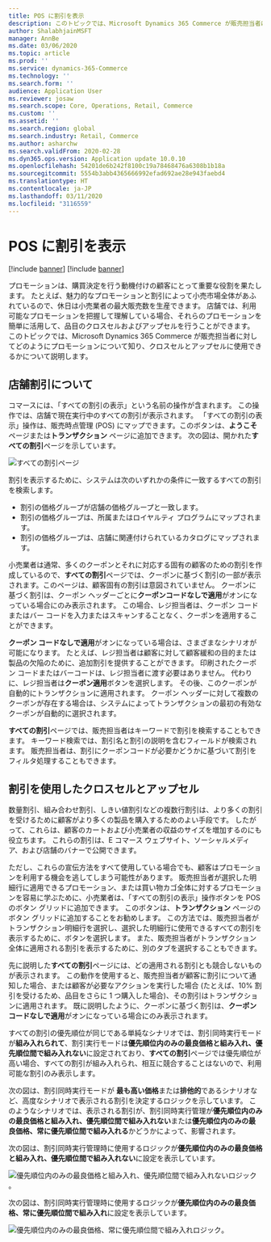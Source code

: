 ```yaml
---
title: POS に割引を表示
description: このトピックでは、Microsoft Dynamics 365 Commerce が販売担当者に対してどのようにプロモーションについて知り、クロスセルとアップセルに使用できるかについて説明します。
author: ShalabhjainMSFT
manager: AnnBe
ms.date: 03/06/2020
ms.topic: article
ms.prod: ''
ms.service: dynamics-365-Commerce
ms.technology: ''
ms.search.form: ''
audience: Application User
ms.reviewer: josaw
ms.search.scope: Core, Operations, Retail, Commerce
ms.custom: ''
ms.assetid: ''
ms.search.region: global
ms.search.industry: Retail, Commerce
ms.author: asharchw
ms.search.validFrom: 2020-02-28
ms.dyn365.ops.version: Application update 10.0.10
ms.openlocfilehash: 54201de6b242f8100c19a78468476a6308b1b18a
ms.sourcegitcommit: 5554b3abb4365666992efad692ae28e943faebd4
ms.translationtype: HT
ms.contentlocale: ja-JP
ms.lasthandoff: 03/11/2020
ms.locfileid: "3116559"
---
```

# <a name="show-discounts-in-pos"></a>POS に割引を表示

[!include [banner](includes/banner.md)]
[!include [banner](includes/preview-banner.md)]

プロモーションは、購買決定を行う動機付けの顧客にとって重要な役割を果たします。 たとえば、魅力的なプロモーションと割引によって小売市場全体があふれているので、休日は小売業者の最大販売数を生産できます。 店舗では、利用可能なプロモーションを把握して理解している場合、それらのプロモーションを簡単に活用して、品目のクロスセルおよびアップセルを行うことができます。 このトピックでは、Microsoft Dynamics 365 Commerce が販売担当者に対してどのようにプロモーションについて知り、クロスセルとアップセルに使用できるかについて説明します。

## <a name="learn-about-store-discounts"></a>店舗割引について

コマースには、「すべての割引の表示」という名前の操作が含まれます。 この操作では、店舗で現在実行中のすべての割引が表示されます。 「すべての割引の表示」操作は、販売時点管理 (POS) にマップできます。このボタンは、**ようこそ**ページまたは**トランザクション** ページに追加できます。 次の図は、開かれた**すべての割引**ページを示しています。

![すべての割引ページ](./media/View_all_discounts.png "すべての割引ページ")

割引を表示するために、システムは次のいずれかの条件に一致するすべての割引を検索します。

- 割引の価格グループが店舗の価格グループと一致します。
- 割引の価格グループは、所属またはロイヤルティ プログラムにマップされます。
- 割引の価格グループは、店舗に関連付けられているカタログにマップされます。

小売業者は通常、多くのクーポンとそれに対応する固有の顧客のための割引を作成しているので、**すべての割引**ページでは、クーポンに基づく割引の一部が表示されます。このページは、顧客固有の割引は意図されていません。 クーポンに基づく割引は、クーポン ヘッダーごとに**クーポンコードなしで適用**がオンになっている場合にのみ表示されます。 この場合、レジ担当者は、クーポン コードまたはバー コードを入力またはスキャンすることなく、クーポンを適用することができます。

**クーポン コードなしで適用**がオンになっている場合は、さまざまなシナリオが可能になります。 たとえば、レジ担当者は顧客に対して顧客緩和の目的または製品の欠陥のために、追加割引を提供することができます。 印刷されたクーポン コードまたはバーコードは、レジ担当者に渡す必要はありません。 代わりに、レジ担当者は**クーポン適用**ボタンを選択します。 その後、このクーポンが自動的にトランザクションに適用されます。 クーポン ヘッダーに対して複数のクーポンが存在する場合は、システムによってトランザクションの最初の有効なクーポンが自動的に選択されます。

**すべての割引**ページでは、販売担当者はキーワードで割引を検索することもできます。 キーワード検索では、割引名と割引の説明を含むフィールドが検索されます。 販売担当者は、割引にクーポンコードが必要かどうかに基づいて割引をフィルタ処理することもできます。

## <a name="cross-sell-and-upsell-by-using-discounts"></a>割引を使用したクロスセルとアップセル

数量割引、組み合わせ割引、しきい値割引などの複数行割引は、より多くの割引を受けるために顧客がより多くの製品を購入するためのよい手段です。 したがって、これらは、顧客のカートおよび小売業者の収益のサイズを増加するのにも役立ちます。 これらの割引は、E コマース ウェブサイト、ソーシャルメディア、および店舗のバナーで公開できます。

ただし、これらの宣伝方法をすべて使用している場合でも、顧客はプロモーションを利用する機会を逃してしまう可能性があります。 販売担当者が選択した明細行に適用できるプロモーション、または買い物カゴ全体に対するプロモーションを容易に学ぶために、小売業者は、「すべての割引の表示」操作ボタンを POS のボタン グリッドに追加できます。 このボタンは、**トランザクション** ページのボタン グリッドに追加することをお勧めします。 この方法では、販売担当者がトランザクション明細行を選択し、選択した明細行に使用できるすべての割引を表示するために、ボタンを選択します。 また、販売担当者がトランザクション全体に適用される割引を表示するために、別のタブを選択することもできます。

先に説明した**すべての割引**ページには、どの適用される割引とも競合しないものが表示されます。 この動作を使用すると、販売担当者が顧客に割引について通知した場合、または顧客が必要なアクションを実行した場合 (たとえば、10% 割引を受けるため、品目をさらに 1 つ購入した場合)、その割引はトランザクションに適用されます。 既に説明したように、クーポンに基づく割引は、**クーポンコードなしで適用**がオンになっている場合にのみ表示されます。

すべての割引の優先順位が同じである単純なシナリオでは、割引同時実行モードが**組み入れられて**、割引実行モードは**優先順位内のみの最良価格と組み入れ、優先順位間で組み入れない**に設定されており、**すべての割引**ページでは優先順位が高い場合、すべての割引が組み入れられ、相互に競合することはないので、利用可能な割引のみ表示します。

次の図は、割引同時実行モードが **最も高い価格**または**排他的**であるシナリオなど、高度なシナリオで表示される割引を決定するロジックを示しています。 このようなシナリオでは、表示される割引が、割引同時実行管理が**優先順位内のみの最良価格と組み入れ、優先順位間で組み入れない**または**優先順位内のみの最良価格、常に優先順位間で組み入れる**かどうかによって、影響されます。

次の図は、割引同時実行管理時に使用するロジックが**優先順位内のみの最良価格と組み入れ、優先順位間で組み入れない**に設定を表示しています。

![優先順位内のみの最良価格と組み入れ、優先順位間で組み入れないロジック](./media/Model_1.png "優先順位内のみの最良価格と組み入れ、優先順位間で組み入れないロジック")。

次の図は、割引同時実行管理時に使用するロジックが**優先順位内のみの最良価格、常に優先順位間で組み入れ**に設定を表示しています。

![優先順位内のみの最良価格、常に優先順位間で組み入れロジック](./media/Model_2.png "優先順位内のみの最良価格、常に優先順位間で組み入れロジック")。
